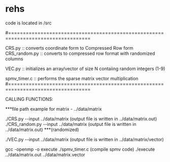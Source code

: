 # rehs

code is located in /src

#==================================================================================

CRS.py :: converts coordinate form to Compressed Row form
CRS_random.py :: converts to compressed row format with randomized columns 

VEC.py :: initializes an array/vector of size N contaiing random integers (1-9)

spmv_timer.c :: performs the sparse matrix vector multiplication
#==================================================================================

CALLING FUNCTIONS:

***file path example for matrix - ../data/matrix

./CRS.py --input ../data/matrix   (output file is written in ../data/matrix.out)
./CRS_random.py --input ../data/matrix   (output file is written in ../data/matrix.out)     ***(randomized)

./VEC.py --input ../data/matrix   (output file is written in ../data/matrix/vector)


gcc -openmp -o execute ./spmv_timer.c   (compile spmv code)
./execute ../data/matrix.out ../data/matrix.vector



